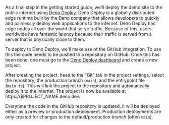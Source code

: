 As a final step in the getting started guide, we'll deploy the demo site to the
public internet using [Deno Deploy][deno-deploy]. Deno Deploy is a globally
distributed edge runtime built by the Deno company that allows developers to
quickly and painlessly deploy web applications to the internet. Deno Deploy has
edge nodes all over the world that serve traffic. Because of this, users
worldwide have fantastic latency because their traffic is served from a server
that is physically close to them.

To deploy to Deno Deploy, we'll make use of the GitHub integration. To use this
the code needs to be pushed to a repository on GitHub. Once this has been done,
one must go to the [Deno Deploy dashboard][deno-deploy-dashboard] and create a
new project.

After creating the project, head to the "Git" tab in the project settings,
select the repository, the production branch (`main`), and the entrypoint file
(`main.ts`). This will link the project to the repository and automatically
deploy it to the internet. The project is now be available at
https://$PROJECT_NAME.deno.dev.

Everytime the code in the GitHub repository is updated, it will be deployed
either as a preview or production deployment. Production deployments are only
created for changes to the default/production branch (often `main`).

[deno-deploy]: https://deno.com/deploy
[deno-deploy-dashboard]: https://dash.deno.com/projects
